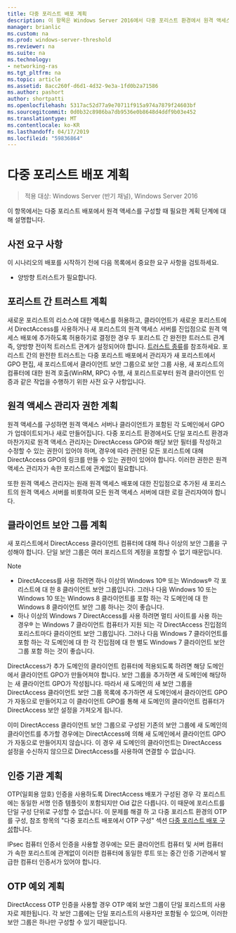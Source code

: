 ```yaml
---
title: 다중 포리스트 배포 계획
description: 이 항목은 Windows Server 2016에서 다중 포리스트 환경에서 원격 액세스 배포 가이드의 일부입니다.
manager: brianlic
ms.custom: na
ms.prod: windows-server-threshold
ms.reviewer: na
ms.suite: na
ms.technology:
- networking-ras
ms.tgt_pltfrm: na
ms.topic: article
ms.assetid: 8acc260f-d6d1-4d32-9e3a-1fd0b2a71586
ms.author: pashort
author: shortpatti
ms.openlocfilehash: 5317ac52d77a9e70711f915a974a7879f24603bf
ms.sourcegitcommit: 0d0b32c8986ba7db9536e0b8648d4ddf9b03e452
ms.translationtype: MT
ms.contentlocale: ko-KR
ms.lasthandoff: 04/17/2019
ms.locfileid: "59836864"
---
```

# <a name="plan-a-multi-forest-deployment"></a>다중 포리스트 배포 계획

>적용 대상: Windows Server (반기 채널), Windows Server 2016

이 항목에서는 다중 포리스트 배포에서 원격 액세스를 구성할 때 필요한 계획 단계에 대해 설명합니다.  
  
## <a name="prerequisites"></a>사전 요구 사항  
이 시나리오의 배포를 시작하기 전에 다음 목록에서 중요한 요구 사항을 검토하세요.  
  
-   양방향 트러스트가 필요합니다.  
  
## <a name="plan-trust-between-forests"></a>포리스트 간 트러스트 계획  
새로운 포리스트의 리소스에 대한 액세스를 허용하고, 클라이언트가 새로운 포리스트에서 DirectAccess를 사용하거나 새 포리스트의 원격 액세스 서버를 진입점으로 원격 액세스 배포에 추가하도록 허용하기로 결정한 경우 두 포리스트 간 완전한 트러스트 관계 즉, 양방향 전이적 트러스트 관계가 설정되어야 합니다. [트러스트 종류](https://technet.microsoft.com/library/cc775736.aspx)를 참조하세요. 포리스트 간의 완전한 트러스트는 다중 포리스트 배포에서 관리자가 새 포리스트에서 GPO 편집, 새 포리스트에서 클라이언트 보안 그룹으로 보안 그룹 사용, 새 포리스트의 컴퓨터에 대한 원격 호출(WinRM, RPC) 수행, 새 포리스트로부터 원격 클라이언트 인증과 같은 작업을 수행하기 위한 사전 요구 사항입니다.  
  
## <a name="plan-remote-access-administrator-permissions"></a>원격 액세스 관리자 권한 계획  
원격 액세스를 구성하면 원격 액세스 서버나 클라이언트가 포함된 각 도메인에서 GPO가 업데이트되거나 새로 만들어집니다. 다중 포리스트 환경에서도 단일 포리스트 환경과 마찬가지로 원격 액세스 관리자는 DirectAccess GPO와 해당 보안 필터를 작성하고 수정할 수 있는 권한이 있어야 하며, 경우에 따라 관련된 모든 포리스트에 대해 DirectAccess GPO의 링크를 만들 수 있는 권한이 있어야 합니다. 이러한 권한은 원격 액세스 관리자가 속한 포리스트에 관계없이 필요합니다.  
  
또한 원격 액세스 관리자는 원래 원격 액세스 배포에 대한 진입점으로 추가된 새 포리스트의 원격 액세스 서버를 비롯하여 모든 원격 액세스 서버에 대한 로컬 관리자여야 합니다.  
  
## <a name="ClientSG"></a>클라이언트 보안 그룹 계획  
새 포리스트에서 DirectAccess 클라이언트 컴퓨터에 대해 하나 이상의 보안 그룹을 구성해야 합니다. 단일 보안 그룹은 여러 포리스트의 계정을 포함할 수 없기 때문입니다.  
  
> [!NOTE]  
> -   DirectAccess를 사용 하려면 하나 이상의 Windows 10&reg; 또는 Windows&reg; 각 포리스트에 대 한 8 클라이언트 보안 그룹입니다. 그러나 다음 Windows 10 또는 Windows 10 또는 Windows 8 클라이언트를 포함 하는 각 도메인에 대 한 Windows 8 클라이언트 보안 그룹 하나는 것이 좋습니다.  
> -   하나 이상의 Windows 7 DirectAccess를 사용 하려면 멀티 사이트를 사용 하는 경우&reg; 는 Windows 7 클라이언트 컴퓨터가 지원 되는 각 DirectAccess 진입점의 포리스트마다 클라이언트 보안 그룹입니다. 그러나 다음 Windows 7 클라이언트를 포함 하는 각 도메인에 대 한 각 진입점에 대 한 별도 Windows 7 클라이언트 보안 그룹 포함 하는 것이 좋습니다.  
>   
> DirectAccess가 추가 도메인의 클라이언트 컴퓨터에 적용되도록 하려면 해당 도메인에서 클라이언트 GPO가 만들어져야 합니다. 보안 그룹을 추가하면 새 도메인에 해당하는 새 클라이언트 GPO가 작성됩니다. 따라서 새 도메인의 새 보안 그룹을 DirectAccess 클라이언트 보안 그룹 목록에 추가하면 새 도메인에서 클라이언트 GPO가 자동으로 만들어지고 이 클라이언트 GPO를 통해 새 도메인의 클라이언트 컴퓨터가 DirectAccess 보안 설정을 가져오게 됩니다.  
>   
> 이미 DirectAccess 클라이언트 보안 그룹으로 구성된 기존의 보안 그룹에 새 도메인의 클라이언트를 추가할 경우에는 DirectAccess에 의해 새 도메인에서 클라이언트 GPO가 자동으로 만들어지지 않습니다. 이 경우 새 도메인의 클라이언트는 DirectAccess 설정을 수신하지 않으므로 DirectAccess를 사용하여 연결할 수 없습니다.  
  
## <a name="plan-certification-authorities"></a>인증 기관 계획  
OTP(일회용 암호) 인증을 사용하도록 DirectAccess 배포가 구성된 경우 각 포리스트에는 동일한 서명 인증 템플릿이 포함되지만 Oid 값은 다릅니다. 이 때문에 포리스트를 단일 구성 단위로 구성할 수 없습니다. 이 문제를 해결 하 고 다중 포리스트 환경의 OTP를 구성, 참조 항목의 "다중 포리스트 배포에서 OTP 구성" 섹션 [다중 포리스트 배포 구성](Configure-a-Multi-Forest-Deployment.md)합니다.  
  
IPsec 컴퓨터 인증서 인증을 사용할 경우에는 모든 클라이언트 컴퓨터 및 서버 컴퓨터가 속한 포리스트에 관계없이 이러한 컴퓨터에 동일한 루트 또는 중간 인증 기관에서 발급한 컴퓨터 인증서가 있어야 합니다.  
  
## <a name="plan-otp-exemptions"></a>OTP 예외 계획  
DirectAccess OTP 인증을 사용할 경우 OTP 예외 보안 그룹이 단일 포리스트의 사용자로 제한됩니다. 각 보안 그룹에는 단일 포리스트의 사용자만 포함될 수 있으며, 이러한 보안 그룹은 하나만 구성할 수 있기 때문입니다.  
  


